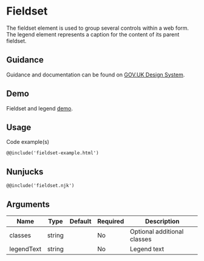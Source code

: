# Fieldset

The fieldset element is used to group several controls within a web form.
The legend element represents a caption for the content of its parent fieldset.

## Guidance

Guidance and documentation can be found on [GOV.UK Design System](linkgoeshere).

## Demo

Fieldset and legend [demo](fieldset.html).

## Usage

Code example(s)

```
@@include('fieldset-example.html')
```

## Nunjucks

```
@@include('fieldset.njk')
```

## Arguments

| Name        | Type    | Default | Required  | Description
|---          |---      |---      |---        |---
| classes     | string  |         | No        | Optional additional classes
| legendText  | string  |         | No        | Legend text

<!--
## Installation

```
npm install --save @govuk-frontend/fieldset
```
-->
